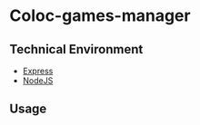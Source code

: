 # Coloc-games-manager

## Technical Environment
- [Express](https://expressjs.com/)
- [NodeJS](https://nodejs.org/)

## Usage
<!-- TO DO -->

